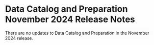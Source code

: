 #  Data Catalog and Preparation November 2024 Release Notes

<head>
  <meta name="guidename" content="Release Notes"/>
  <meta name="context" content="GUID-9c1468d7-f8c7-4fd1-b015-c035cb62755f"/>
</head>


There are no updates to Data Catalog and Preparation in the November 2024 release.